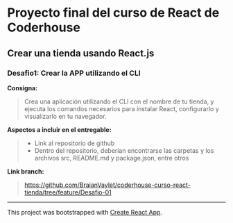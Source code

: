 # Proyecto final del curso de React de Coderhouse

## Crear una tienda usando React.js

### Desafio1: Crear la APP utilizando el CLI

**Consigna:**

> Crea una aplicación utilizando el CLI con el nombre de tu tienda, y ejecuta los comandos necesarios para instalar React, configurarlo y visualizarlo en tu navegador.

**Aspectos a incluir en el entregable:**

> - Link al repositorio de github
> - Dentro del repositorio, deberían encontrarse las carpetas y los archivos src, README.md y package.json, entre otros

**Link branch:**

> https://github.com/BraianVaylet/coderhouse-curso-react-tienda/tree/feature/Desafio-01

---

This project was bootstrapped with [Create React App](https://github.com/facebook/create-react-app).
